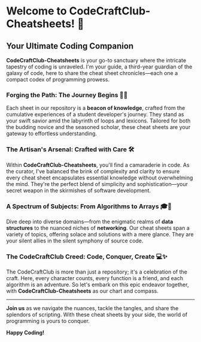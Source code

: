 # Welcome to CodeCraftClub-Cheatsheets! 🚀

## Your Ultimate Coding Companion
**CodeCraftClub-Cheatsheets** is your go-to sanctuary where the intricate tapestry of coding is unraveled. I'm your guide, a third-year guardian of the galaxy of code, here to share the cheat sheet chronicles—each one a compact codex of programming prowess.

### Forging the Path: The Journey Begins 🧙‍♂️
Each sheet in our repository is a **beacon of knowledge**, crafted from the cumulative experiences of a student developer's journey. They stand as your swift savior amid the labyrinth of loops and lexicons. Tailored for both the budding novice and the seasoned scholar, these cheat sheets are your gateway to effortless understanding.

### The Artisan's Arsenal: Crafted with Care 🛠️
Within **CodeCraftClub-Cheatsheets**, you'll find a camaraderie in code. As the curator, I've balanced the brink of complexity and clarity to ensure every cheat sheet encapsulates essential knowledge without overwhelming the mind. They're the perfect blend of simplicity and sophistication—your secret weapon in the skirmishes of software development.

### A Spectrum of Subjects: From Algorithms to Arrays 🎓🌟
Dive deep into diverse domains—from the enigmatic realms of **data structures** to the nuanced niches of **networking**. Our cheat sheets span a variety of topics, offering solace and solutions with a mere glance. They are your silent allies in the silent symphony of source code.

### The CodeCraftClub Creed: Code, Conquer, Create 💻✨
The CodeCraftClub is more than just a repository; it's a celebration of the craft. Here, every character counts, every function is a friend, and each algorithm is an adventure. So let's embark on this epic endeavor together, with **CodeCraftClub-Cheatsheets** as our chart and compass.

---

**Join us** as we navigate the nuances, tackle the tangles, and share the splendors of scripting. With these cheat sheets by your side, the world of programming is yours to conquer.

**Happy Coding!**
